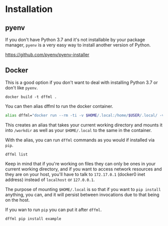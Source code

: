 # Installation

## pyenv

If you don't have Python 3.7 and it's not installable by your package manager,
`pyenv` is a very easy way to install another version of Python.

https://github.com/pyenv/pyenv-installer

## Docker

This is a good option if you don't want to deal with installing Python 3.7 or
don't like `pyenv`.

```console
docker build -t dffml .
```

You can then alias dffml to run the docker container.

```bash
alias dffml="docker run --rm -ti -v $HOME/.local:/home/$USER/.local/ -v $PWD:/workdir -w /workdir -e UID=$(id -u) -e USER=$USER dffml"
```

This creates an alias that takes your current working directory and mounts it
into `/workdir` as well as your `$HOME/.local` to the same in the container.

With the alias, you can run `dffml` commands as you would if installed via
`pip`.

```console
dffml list
```

Keep in mind that if you're working on files they can only be ones in your
current working directory, and if you want to access network resources and they
are on your host, you'll have to talk to `172.17.0.1` (docker0 inet address)
instead of `localhost` or `127.0.0.1`.

The purpose of mounting `$HOME/.local` is so that if you want to
`pip install` anything, you can, and it will persist between invocations due
to that being on the host.

If you wan to run `pip` you can put it after `dffml`.

```console
dffml pip install example
```
